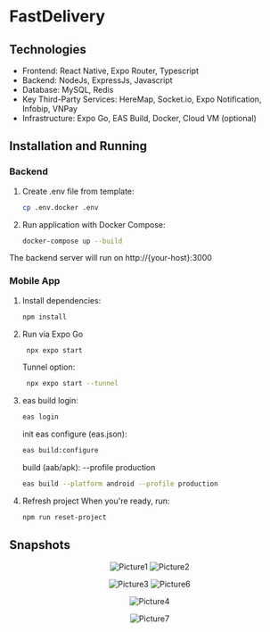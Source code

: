 # FastDelivery

## Technologies
- Frontend: React Native, Expo Router, Typescript
- Backend: NodeJs, ExpressJs, Javascript
- Database: MySQL, Redis
- Key Third-Party Services: HereMap, Socket.io, Expo Notification, Infobip, VNPay
- Infrastructure: Expo Go, EAS Build, Docker, Cloud VM (optional)
  
## Installation and Running

### Backend

1. Create .env file from template:
    ```bash
    cp .env.docker .env
    ```

2. Run application with Docker Compose:
    ```bash
    docker-compose up --build
    ```

The backend server will run on http://{your-host}:3000

### Mobile App

1. Install dependencies:
    ```bash
    npm install
    ```

2. Run via Expo Go
   ```bash
    npx expo start
   ```

   Tunnel option:

   ```bash
    npx expo start --tunnel
   ```

3. eas build
   login:

   ```bash
   eas login
   ```

   init eas configure (eas.json):

   ```bash
   eas build:configure
   ```

   build (aab/apk):
   --profile production

   ```bash
   eas build --platform android --profile production
   ```

4. Refresh project
   When you're ready, run:

   ```bash
   npm run reset-project
   ```

## Snapshots

<p align="center">
  <img src="https://github.com/user-attachments/assets/889f7bd6-a944-4f12-9964-ff630fd0be60" alt="Picture1" />
  <img src="https://github.com/user-attachments/assets/38c3cf4a-f4f1-4bb9-87e4-31e3afce6ab5" alt="Picture2" />
</p>

<p align="center">
  <img src="https://github.com/user-attachments/assets/da032229-2c28-42bb-876b-94a457fb02c0" alt="Picture3" />
  <img src="https://github.com/user-attachments/assets/363b412c-9d65-4476-9ea7-e58db13c0678" alt="Picture6" />
</p>

<p align="center">
  <img src="https://github.com/user-attachments/assets/eaecf44b-272c-4995-a3b7-36109391b2e3" alt="Picture4" />
</p>

<p align="center">
  <img src="https://github.com/user-attachments/assets/14004c0c-8b82-4a00-a7e1-388a9f08e503" alt="Picture7" />
</p>


